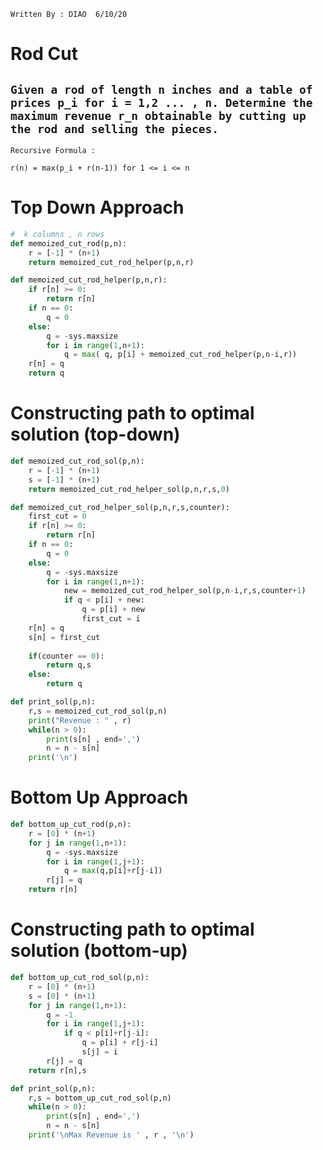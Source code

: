 ``` Written By : DIAO  6/10/20 ```
# Rod Cut 
## ```Given a rod of length n inches and a table of prices p_i for i = 1,2 ... , n. Determine the maximum revenue r_n obtainable by cutting up the rod and selling the pieces. ```
```
Recursive Formula : 

r(n) = max(p_i + r(n-1)) for 1 <= i <= n

```

# Top Down  Approach 
```python
#  k columns , n rows 
def memoized_cut_rod(p,n):
	r = [-1] * (n+1)
	return memoized_cut_rod_helper(p,n,r)

def memoized_cut_rod_helper(p,n,r):
	if r[n] >= 0:
		return r[n]
	if n == 0:
		q = 0
	else:
		q = -sys.maxsize
		for i in range(1,n+1): 
			q = max( q, p[i] + memoized_cut_rod_helper(p,n-i,r))
	r[n] = q 
	return q

```

# Constructing path to optimal solution (top-down)
```python
def memoized_cut_rod_sol(p,n):
	r = [-1] * (n+1)
	s = [-1] * (n+1)
	return memoized_cut_rod_helper_sol(p,n,r,s,0)

def memoized_cut_rod_helper_sol(p,n,r,s,counter):
	first_cut = 0
	if r[n] >= 0:
		return r[n]
	if n == 0:
		q = 0
	else:
		q = -sys.maxsize
		for i in range(1,n+1): 
			new = memoized_cut_rod_helper_sol(p,n-i,r,s,counter+1)
			if q < p[i] + new:
				q = p[i] + new
				first_cut = i
	r[n] = q 
	s[n] = first_cut
		
	if(counter == 0):
		return q,s
	else:
		return q

def print_sol(p,n):
	r,s = memoized_cut_rod_sol(p,n)
	print("Revenue : " , r)
	while(n > 0):
		print(s[n] , end=',')
		n = n - s[n]
	print('\n')

```

# Bottom Up Approach 
```python 
def bottom_up_cut_rod(p,n):
	r = [0] * (n+1)
	for j in range(1,n+1):
		q = -sys.maxsize
		for i in range(1,j+1):
			q = max(q,p[i]+r[j-i])
		r[j] = q
	return r[n]
```


# Constructing path to optimal solution (bottom-up)
```python
def bottom_up_cut_rod_sol(p,n):
	r = [0] * (n+1)
	s = [0] * (n+1)
	for j in range(1,n+1):
		q = -1
		for i in range(1,j+1):
			if q < p[i]+r[j-i]:
				q = p[i] + r[j-i]
				s[j] = i
		r[j] = q
	return r[n],s

def print_sol(p,n):
	r,s = bottom_up_cut_rod_sol(p,n)
	while(n > 0):
		print(s[n] , end=',')
		n = n - s[n]
	print('\nMax Revenue is ' , r , '\n')
```
